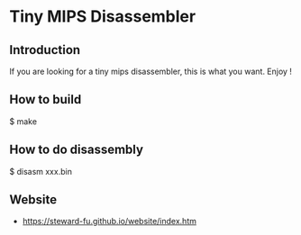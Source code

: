 # Tiny MIPS Disassembler
  
## Introduction
If you are looking for a tiny mips disassembler, this is what you want.
Enjoy !

## How to build
$ make 

## How to do disassembly
$ disasm xxx.bin

## Website
-  https://steward-fu.github.io/website/index.htm


